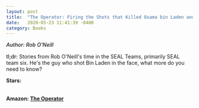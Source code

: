 ```yaml
---
layout: post
title:  "The Operator: Firing the Shots that Killed Osama bin Laden and My Years as a SEAL Team Warrior"
date:   2020-05-23 11:41:39 -0400
category: Books
---
```

<link rel="stylesheet" href="https://cdnjs.cloudflare.com/ajax/libs/font-awesome/4.7.0/css/font-awesome.min.css">

<span style="font-weight:500;font-style:italic;"> Author: Rob O'Neill</span>

<div style="margin-top:15px;"></div>

<span style="font-weight:500;">tl;dr:</span> Stories from Rob O'Neill's time in the SEAL Teams, primarily SEAL team six. He's the guy who shot Bin Laden in the face, what more do you need to know?

<table>
	<tr><b>Stars: </b></tr>
	<tr>
		<span class="fa fa-star checked"></span>
		<span class="fa fa-star checked"></span>
		<span class="fa fa-star checked"></span>
		<span class="fa fa-star checked"></span>
		<span class="fa fa-star"></span>
	</tr>
</table>

**Amazon: [The Operator](https://www.amazon.com/Operator-Firing-Shots-Killed-Warrior/dp/1501145045/)**